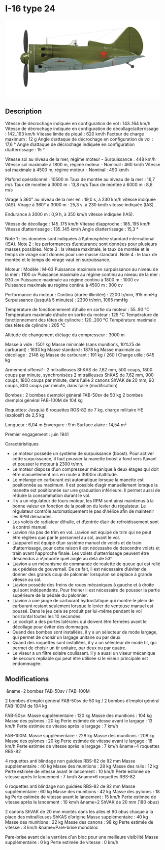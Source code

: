 # I-16 type 24

![i16t24](../images/i16t24.png)

## Description

Vitesse de décrochage indiquée en configuration de vol : 143..164 km/h
Vitesse de décrochage indiquée en configuration de décollage/atterrissage : 142..163 km/h
Vitesse limite de piqué : 620 km/h
Facteur de charge maximum : 12 g
Angle d\attaque de décrochage en configuration de vol : 17,6 °
Angle d\attaque de décrochage indiquée en configuration d\atterrissage : 15 °

Vitesse sol au niveau de la mer, régime moteur - Surpuissance : 448 km/h
Vitesse sol maximale à 1800 m, régime moteur - Nominal : 460 km/h
Vitesse sol maximale à 4500 m, régime moteur - Nominal : 490 km/h

Plafond opérationnel : 10500 m
Taux de montée au niveau de la mer : 16,7 m/s
Taux de montée à 3000 m : 13,8 m/s
Taux de montée à 6000 m : 8,8 m/s

Virage à 360° au niveau de la mer en : 19,0 s, à 230 km/h vitesse indiquée (IAS).
Virage à 360° à 3000 m : 25,3 s, à 230 km/h vitesse indiquée (IAS).

Endurance à 3000 m : 0,9 h, à 350 km/h vitesse indiquée (IAS).

Vitesse de décollage : 145..175 km/h
Vitesse d\approche : 185..195 km/h
Vitesse d\atterrissage : 135..145 km/h
Angle d\atterrissage : 15,3 °

Note 1 : les données sont indiquées à l\atmosphère standard international (ISA).
Note 2 : les performances d\endurance sont données pour plusieurs masses possibles.
Note 3 : la vitesse maximale, le taux de montée et le temps de virage sont donnés pour une masse standard.
Note 4 : le taux de montée et le temps de virage vaut en surpuissance.

Moteur :
Modèle : M-63
Puissance maximale en surpuissance au niveau de la mer : 1100 cv
Puissance maximale au régime continu au niveau de la mer : 930 cv
Puissance maximale au régime continu à 1800 m : 1000 cv
Puissance maximale au régime continu à 4500 m : 900 cv

Performance du moteur :
Continu (durée illimitée) : 2200 tr/min, 915 mmHg
Surpuissance (jusqu\à 5 minutes) : 2300 tr/min, 1065 mmHg

Température de fonctionnement d\huile en sortie du moteur : 55..90 °C
Température maximale d\huile en sortie du moteur : 125 °C
Température de fonctionnement des têtes de cylindre : 120..200 °C
Température maximale des têtes de cylindre : 205 °C

Altitude de changement d\étage du compresseur : 3000 m

Masse à vide : 1501 kg
Masse minimale (sans munitions, 10%25 de carburant) : 1633 kg
Masse standard : 1878 kg
Masse maximale au décollage : 2146 kg
Masse de carburant : 191 kg / 260 l
Charge utile : 645 kg

Armement offensif :
2 mitrailleuses ShKAS de 7,62 mm, 500 coups, 1800 coups par minute, synchronisées
2 mitrailleuses ShKAS de 7,62 mm, 900 coups, 1800 coups par minute, dans l\aile
2 canons ShVAK de 20 mm, 90 coups, 800 coups par minute, dans l\aile (modification)

Bombes :
2 bombes d\emploi général FAB-50sv de 50 kg
2 bombes d\emploi général FAB-100M de 104 kg

Roquettes:
Jusqu\à 6 roquettes ROS-82 de 7 kg, charge militaire HE (explosif) de 2,5 kg

Longueur : 6,04 m
Envergure : 9 m
Surface alaire : 14,54 m²

Premier engagement : juin 1941

Caractéristiques
- Le moteur possède un système de surpuissance (boost). Pour activer cette surpuissance, il faut pousser la manette boost à fond vers l\avant et pousser le moteur à 2300 tr/mn.
- Le moteur dispose d\un compresseur mécanique à deux étages qui doit être manuellement mis en route à 3000m d\altitude.
- Le mélange en carburant est automatique lorsque la manette est positionnée au maximum. Il est possible d\agir manuellement lorsque la manette est positionnée sur une graduation inférieure. Il permet aussi de réduire la consommation durant le vol.
- Il y a un régulateur de tours moteur, les RPM sont ainsi maintenus à la bonne valeur en fonction de la position du levier du régulateur. Le régulateur contrôle automatiquement le pas d\hélice afin de maintenir les RPM demandés.
- Les volets de radiateur d\huile, et d\entrée d\air de refroidissement sont à control manuel.
- L\avion n\a pas de trim en vol. L\avion est équipé de trim qui ne peut être réglées que par le personnel au sol, avant le vol.
- L\appareil est équipé d\un système manuel de volets et de train d\atterrissage, pour cette raison il est nécessaire de descendre volets et train avant l\approche finale. Les volets d\atterrissage peuvent être descendus à n\importe quel angle au delà de 53°
- L\avion a un mécanisme de commande de roulette de queue qui est relié aux pédales de gouvernail. De ce fait, il est nécessaire d\éviter de donner des grands coup de palonnier lorsqu\on se déplace à grande vitesse au sol.
- L\avion possède des freins de roues mécaniques à gauche et à droite qui sont indépendants. Pour freiner il est nécessaire de pousser la partie supérieure de la pédale du palonnier.
- L\avion a une jauge de carburant hydrostatique qui montre le plein de carburant restant seulement lorsque le levier de ventouse manuel est poussé. Dans le jeu cela se produit par lui-même pendant le vol horizontal toutes les 10 secondes.
- Le cockpit a des portes latérales qui doivent être fermées avant le décollage pour éviter des dommages.
- Quand des bombes sont installées, il y a un sélecteur de mode largage, qui permet de choisir un largage unitaire ou par deux.
- Quand des roquettes sont installées, il y a un sélecteur de mode tir, qui permet de choisir un tir unitaire, par deux ou par quatre.
- Le viseur a un filtre solaire coulissant. Il y a aussi un viseur mécanique de secours repliable qui peut être utilisée si le viseur principale est endommagée.

## Modifications
﻿
&name=2 bombes FAB-50sv / FAB-100M

2 bombes d’emploi général FAB-50sv de 50 kg / 2 bombes d’emploi général FAB-100M de 104 kg

FAB-50sv:
Masse supplémentaire : 120 kg
Masse des munitions : 104 kg
Masse des pylones : 20 kg
Perte estimée de vitesse avant le largage : 13 km/h
Perte estimée de vitesse après le largage : 7 km/h

FAB-100M:
Masse supplémentaire : 228 kg
Masse des munitions : 208 kg
Masse des pylones : 20 kg
Perte estimée de vitesse avant le largage : 18 km/h
Perte estimée de vitesse après le largage : 7 km/h﻿
&name=4 roquettes RBS-82

4 roquettes anti blindage non guidées RBS-82 de 82 mm
Masse supplémentaire : 40 kg
Masse des munitions : 28 kg
Masse des rails : 12 kg
Perte estimée de vitesse avant le lancement : 10 km/h
Perte estimée de vitesse après le lancement : 7 km/h﻿
&name=6 roquettes RBS-82

6 roquettes anti blindage non guidées RBS-82 de 82 mm
Masse supplémentaire : 60 kg
Masse des munitions : 42 kg
Masse des pylones : 18 kg
Perte estimée de vitesse avant le lancement : 15 km/h
Perte estimée de vitesse après le lancement : 10 km/h﻿
&name=2 ShVAK de 20 mm (180 obus)

2 canons ShVAK de 20 mm montés dans les ailes et 90 obus chaque à la place des mitrailleuses ShKAS d’origine
Masse supplémentaire : 40 kg
Masse des munitions : 22 kg
Masse des canons : 98 kg
Perte estimée de vitesse : 3 km/h﻿
&name=Pare-brise monobloc

Pare-brise avant de la verrière d’un bloc pour une meilleure visibilité
Masse supplémentaire : 0 kg
Perte estimée de vitesse : 0 km/h
